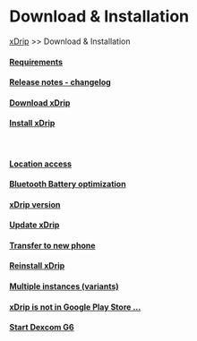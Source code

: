 # Download & Installation  
[xDrip](../README.md) >> Download & Installation  
  
#### [Requirements](./Requirements_page.md)
#### [Release notes - changelog](ReleaseNotes.md)
#### [Download xDrip](./Download-xDrip.md)
#### [Install xDrip](./Install.md)
<br/>  
  
#### [Location access](./Location.md)
#### [Bluetooth Battery optimization](./BluetoothBatteryOpt.md)
#### [xDrip version](./xDrip-Version.md)
#### [Update xDrip](./Updates.md)
#### [Transfer to new phone](./New-Phone.md)
#### [Reinstall xDrip](./Reinstall.md)
#### [Multiple instances (variants)](./Variants.md)
#### [xDrip is not in Google Play Store ...](./App-store.md)
#### [Start Dexcom G6](./Starting-G6.md)
  

